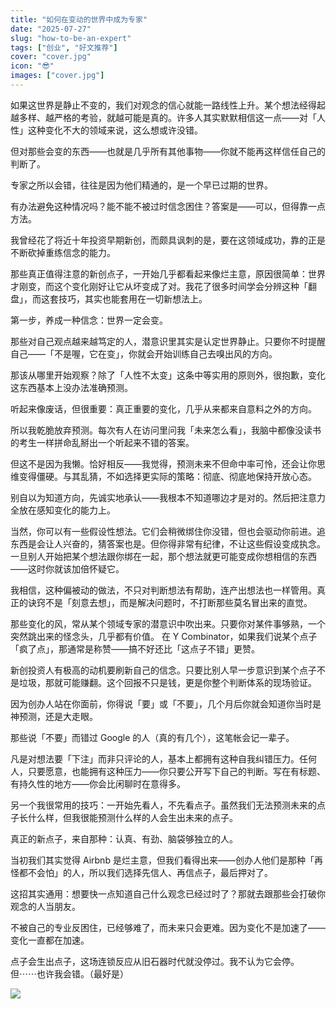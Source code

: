 ```yaml
---
title: "如何在变动的世界中成为专家"
date: "2025-07-27"
slug: "how-to-be-an-expert"
tags: ["创业", "好文推荐"]
cover: "cover.jpg"
icon: "😎"
images: ["cover.jpg"]
---
```

如果这世界是静止不变的，我们对观念的信心就能一路线性上升。某个想法经得起越多样、越严格的考验，就越可能是真的。许多人其实默默相信这一点——对「人性」这种变化不大的领域来说，这么想或许没错。



但对那些会变的东西——也就是几乎所有其他事物——你就不能再这样信任自己的判断了。



专家之所以会错，往往是因为他们精通的，是一个早已过期的世界。



有办法避免这种情况吗？能不能不被过时信念困住？答案是——可以，但得靠一点方法。



我曾经花了将近十年投资早期新创，而颇具讽刺的是，要在这领域成功，靠的正是不断砍掉重练信念的能力。



那些真正值得注意的新创点子，一开始几乎都看起来像烂主意，原因很简单：世界才刚变，而这个变化刚好让它从坏变成了对。我花了很多时间学会分辨这种「翻盘」，而这套技巧，其实也能套用在一切新想法上。



第一步，养成一种信念：世界一定会变。



那些对自己观点越来越笃定的人，潜意识里其实是认定世界静止。只要你不时提醒自己——「不是喔，它在变」，你就会开始训练自己去嗅出风的方向。



那该从哪里开始观察？除了「人性不太变」这条中等实用的原则外，很抱歉，变化这东西基本上没办法准确预测。



听起来像废话，但很重要：真正重要的变化，几乎从来都来自意料之外的方向。



所以我乾脆放弃预测。每次有人在访问里问我「未来怎么看」，我脑中都像没读书的考生一样拼命乱掰出一个听起来不错的答案。



但这不是因为我懒。恰好相反——我觉得，预测未来不但命中率可怜，还会让你思维变得僵硬。与其乱猜，不如选择更实际的策略：彻底、彻底地保持开放心态。



别自以为知道方向，先诚实地承认——我根本不知道哪边才是对的。然后把注意力全放在感知变化的能力上。



当然，你可以有一些假设性想法。它们会稍微绑住你没错，但也会驱动你前进。追东西是会让人兴奋的，猜答案也是。但你得非常有纪律，不让这些假设变成执念。
一旦别人开始把某个想法跟你绑在一起，那个想法就更可能变成你想相信的东西——这时你就该加倍怀疑它。



我相信，这种偏被动的做法，不只对判断想法有帮助，连产出想法也一样管用。真正的诀窍不是「刻意去想」，而是解决问题时，不打断那些莫名冒出来的直觉。



那些变化的风，常从某个领域专家的潜意识中吹出来。只要你对某件事够熟，一个突然跳出来的怪念头，几乎都有价值。
在 Y Combinator，如果我们说某个点子「疯了点」，那通常是称赞——搞不好还比「这点子不错」更赞。



新创投资人有极高的动机要刷新自己的信念。只要比别人早一步意识到某个点子不是垃圾，那就可能赚翻。这个回报不只是钱，更是你整个判断体系的现场验证。



因为创办人站在你面前，你得说「要」或「不要」，几个月后你就会知道你当时是神预测，还是大走眼。



那些说「不要」而错过 Google 的人（真的有几个），这笔帐会记一辈子。



凡是对想法要「下注」而非只评论的人，基本上都拥有这种自我纠错压力。任何人，只要愿意，也能拥有这种压力——你只要公开写下自己的判断。写在有标题、有持久性的地方——你会比闲聊时在意得多。



另一个我很常用的技巧：一开始先看人，不先看点子。虽然我们无法预测未来的点子长什么样，但我很能预测什么样的人会生出未来的点子。



真正的新点子，来自那种：认真、有劲、脑袋够独立的人。



当初我们其实觉得 Airbnb 是烂主意，但我们看得出来——创办人他们是那种「再怪都不会怕」的人，所以我们选择先信人、再信点子，最后押对了。



这招其实通用：想要快一点知道自己什么观念已经过时了？那就去跟那些会打破你观念的人当朋友。



不被自己的专业反困住，已经够难了，而未来只会更难。因为变化不是加速了——变化一直都在加速。



点子会生出点子，这场连锁反应从旧石器时代就没停过。我不认为它会停。
但⋯⋯也许我会错。（最好是）




![](https://prod-files-secure.s3.us-west-2.amazonaws.com/112d0858-5090-4d34-a606-b75eb8d65fd2/46476355-9cf3-4e99-9b7a-3531bc426380/1000202064.png?X-Amz-Algorithm=AWS4-HMAC-SHA256&X-Amz-Content-Sha256=UNSIGNED-PAYLOAD&X-Amz-Credential=ASIAZI2LB466Z2IZUEZU%2F20250911%2Fus-west-2%2Fs3%2Faws4_request&X-Amz-Date=20250911T172946Z&X-Amz-Expires=3600&X-Amz-Security-Token=IQoJb3JpZ2luX2VjEKH%2F%2F%2F%2F%2F%2F%2F%2F%2F%2FwEaCXVzLXdlc3QtMiJHMEUCIGgoiRHfZh%2FNM86LJ8sWFtkiGotj5%2B1BhGLUO4guLdowAiEAmYqz1VAzKhdd6qaVPPZOoiD%2BXjWsXyp0f4tJVMKl9zUq%2FwMIGhAAGgw2Mzc0MjMxODM4MDUiDKS6UnwiJw4o%2FSo7ECrcA6HKifr0KenijOglqYWeuL58ygGbGmt8ZcIuv%2B7prZfhoX5lJLg8MULFJZUIQf9phy3AIfS0o9TcNHu5%2FeUkDqEak8BIlUDWeQxfZAWB3HWHbGziRRYIFtinui%2B8T2mfWggYx4gIYeqT%2FT%2FH1aabu%2BoOArXkDJ9GpxqEhy7EIhQbviCmkul%2FSNhdqltk5OasRf%2B0Yk%2B%2Bh%2F18NPEgpMPZuZeimFN7TBdFuhxETpSqJhuXnpeEiA0YNqhi599KnhHPd2p2Wk0ZDfSJKiuerLY30uEDYeQ6tCyMKd7QB7mBaRqp7RQMbkDkTEZYXxAZQ3LvOal9l%2FSPChu8LvfT9ks1ZoP9X%2F5nGz8CqksNl5Pr1ExxwailPmyQZNXxIOaer6Rye2xxQ6uZEces4ER3rVbolpZMoonZiq502kZbX9AIbNI4Mo0%2FZMrtIRatSwtUwgX36%2Bn1BITLKf1SHQEZrKN5mqUorP4IvhxLxNvxfeGM7hKVHsaGOjZrkJO%2Bc4YfvLms425X10DOsU7t5Kv8FaIMw1yGwXybwEX%2FszdEJq%2BBfF6UjIr40LEddPZG1qKncR9oyeZdEqfy2L59ruv0vPSXDNOQ5zQNHYBcf41BzoovgXS4sOxKEizmfIVLKtCKMPXwi8YGOqUBhH%2BhFePHw%2B3Zvd1%2FMzTqbVLLAENS3twxqwojnHWsisSlw7jmllbEoPSQnOiyeyUFtkJrWgY7BEqIZQwYcSOcFFlfOAsrLY61yxsaiMfXiJIBnlaeK2B%2F2DBcC22qA%2FmG2WtwLGJGtDINGyJLzTdOnCZWobzjVqf1dtWtEKASW2WFTliJG4YQIj6roEYkAiHKIWjncHrV24%2F77M0lw5SXPRX%2B6BJX&X-Amz-Signature=e7afa69d6312a117d2867ed462d1584cd36bf9bff0570d0dcb29af891fd5af78&X-Amz-SignedHeaders=host&x-amz-checksum-mode=ENABLED&x-id=GetObject)

